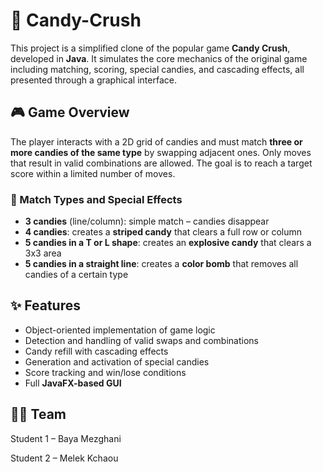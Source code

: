 # 🍬 Candy-Crush

This project is a simplified clone of the popular game **Candy Crush**, developed in **Java**. It simulates the core mechanics of the original game including matching, scoring, special candies, and cascading effects, all presented through a graphical interface.

## 🎮 Game Overview

The player interacts with a 2D grid of candies and must match **three or more candies of the same type** by swapping adjacent ones. Only moves that result in valid combinations are allowed. The goal is to reach a target score within a limited number of moves.

### 🧩 Match Types and Special Effects

- **3 candies** (line/column): simple match – candies disappear
- **4 candies**: creates a **striped candy** that clears a full row or column
- **5 candies in a T or L shape**: creates an **explosive candy** that clears a 3x3 area
- **5 candies in a straight line**: creates a **color bomb** that removes all candies of a certain type

## ✨ Features

- Object-oriented implementation of game logic
- Detection and handling of valid swaps and combinations
- Candy refill with cascading effects
- Generation and activation of special candies
- Score tracking and win/lose conditions
- Full **JavaFX-based GUI**

## 👨‍💻 Team
Student 1 – Baya Mezghani

Student 2 – Melek Kchaou 
